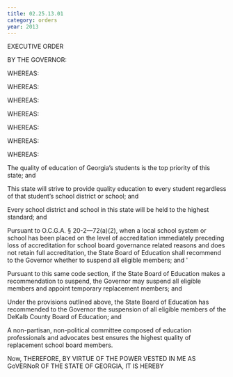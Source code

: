 ```yaml
---
title: 02.25.13.01
category: orders
year: 2013
---
```

 

EXECUTIVE ORDER

BY THE GOVERNOR:

WHEREAS:

WHEREAS:

WHEREAS:

WHEREAS:

WHEREAS:

WHEREAS:

WHEREAS:

The quality of education of Georgia’s students is the top priority of
this state; and

This state will strive to provide quality education to every student
regardless of that student’s school district or school; and

Every school district and school in this state will be held to the
highest standard; and

Pursuant to O.C.G.A. § 20-2—72(a)(2), when a local school system or
school has been placed on the level of accreditation immediately
preceding loss of accreditation for school board governance related
reasons and does not retain full accreditation, the State Board of
Education shall recommend to the Governor whether to suspend all
eligible members; and '

Pursuant to this same code section, if the State Board of Education
makes a recommendation to suspend, the Governor may suspend
all eligible members and appoint temporary replacement members;
and

Under the provisions outlined above, the State Board of Education
has recommended to the Governor the suspension of all eligible
members of the DeKalb County Board of Education; and

A non-partisan, non-political committee composed of education
professionals and advocates best ensures the highest quality of
replacement school board members.

Now, THEREFORE, BY VIRTUE OF THE POWER VESTED IN ME AS
GoVERNoR OF THE STATE OF GEORGIA, IT IS HEREBY


